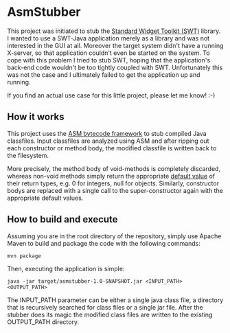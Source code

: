 AsmStubber
====================

This project was initiated to stub the [Standard Widget Toolkit (SWT)](http://www.eclipse.org/swt/)
library. I wanted to use a SWT-Java application merely as a library and was
not interested in the GUI at all. Moreover the target system didn't have a
running X-server, so that application couldn't even be started on the system.
To cope with this problem I tried to stub SWT, hoping that the application's
back-end code wouldn't be too tightly coupled with SWT. Unfortunately this was
not the case and I ultimately failed to get the application up and running.

If you find an actual use case for this little project, please let me know! :-)

How it works
--------------------

This project uses the [ASM bytecode framework](http://asm.ow2.org/) to
stub compiled Java classfiles. Input classfiles are analyzed using ASM and
after ripping out each constructor or method body, the modified classfile is
written back to the filesystem.

More precisely, the method body of void-methods is completely discarded,
whereas non-void methods simply return the appropriate [default
value](http://docs.oracle.com/javase/tutorial/java/nutsandbolts/datatypes.html)
of their return types, e.g. 0 for integers, null for objects. Similarly,
constructor bodys are replaced with a single call to the super-constructor
again with the appropriate default values.


How to build and execute
--------------------

Assuming you are in the root directory of the repository, simply use Apache
Maven to build and package the code with the following commands:

```shell
mvn package

```

Then, executing the application is simple:

```shell
java -jar target/asmstubber-1.0-SNAPSHOT.jar <INPUT_PATH> <OUTPUT_PATH>
```

The INPUT\_PATH parameter can be either a single java class file, a directory
that is recursively searched for class files or a single jar file. After the
stubber does its magic the modified class files are written to the existing
OUTPUT\_PATH directory.
